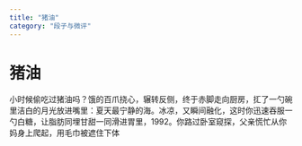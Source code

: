 ```yaml
---
title: "猪油"
category: "段子与微评"
---
```

# 猪油

小时候偷吃过猪油吗？饿的百爪挠心，辗转反侧，终于赤脚走向厨房，㧟了一勺碗里洁白的月光放进嘴里：夏天最宁静的海。冰凉，又瞬间融化，这时你迅速吞服一勺白糖，让脂肪同埋甘甜一同滑进胃里，1992。你路过卧室窥探，父亲慌忙从你妈身上爬起，用毛巾被遮住下体

